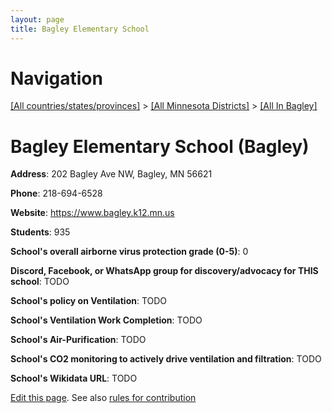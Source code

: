 ```yaml
---
layout: page
title: Bagley Elementary School
---
```

# Navigation

[[All countries/states/provinces]](../../..) > [[All Minnesota Districts]](../..) > [[All In Bagley]](..)

# Bagley Elementary School (Bagley)

**Address**: 202 Bagley Ave NW, Bagley, MN 56621

**Phone**: 218-694-6528

**Website**: <https://www.bagley.k12.mn.us>

**Students**: 935

**School's overall airborne virus protection grade (0-5)**: 0

**Discord, Facebook, or WhatsApp group for discovery/advocacy for THIS school**: TODO

**School's policy on Ventilation**: TODO

**School's Ventilation Work Completion**: TODO

**School's Air-Purification**: TODO

**School's CO2 monitoring to actively drive ventilation and filtration**: TODO

**School's Wikidata URL**: TODO


[Edit this page](https://github.com/ventilate-schools/MN/edit/main/./Bagley/Bagley_Elementary_School.md). See also [rules for contribution](../../../contribution-rules/)